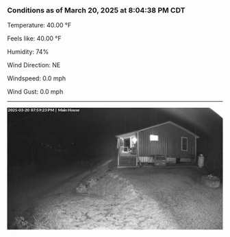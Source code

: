 ### Conditions as of March 20, 2025 at 8:04:38 PM CDT 

Temperature: 40.00 &deg;F

Feels like: 40.00 &deg;F

Humidity: 74%

Wind Direction: NE

Windspeed: 0.0 mph

Wind Gust: 0.0 mph

---

<img src="./images/latest.jpeg"/>


